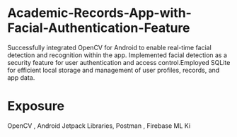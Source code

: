 # Academic-Records-App-with-Facial-Authentication-Feature
Successfully integrated OpenCV for Android to enable real-time facial detection and recognition within the app. Implemented facial detection as a security feature for user authentication and access control.Employed SQLite for efficient local storage and management of user profiles, records, and app data.
# Exposure
 OpenCV , Android Jetpack Libraries, Postman , Firebase ML Ki
